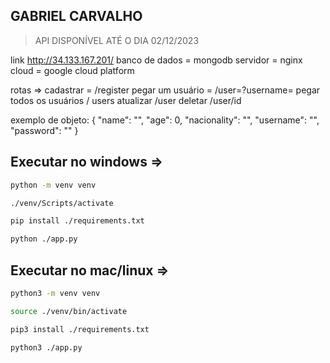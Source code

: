 ## GABRIEL CARVALHO

> API DISPONÍVEL ATÉ O DIA 02/12/2023

link http://34.133.167.201/
banco de dados = mongodb
servidor = nginx
cloud = google cloud platform

rotas => 
cadastrar = /register
pegar um usuário = /user=?username=
pegar todos os usuários / users
atualizar /user
deletar /user/id

exemplo de objeto:
{
    "name": "",
    "age": 0,
    "nacionality": "",
    "username": "",
    "password": ""
}

## Executar no windows => 
~~~bash
python -m venv venv

./venv/Scripts/activate

pip install ./requirements.txt

python ./app.py
~~~


## Executar no mac/linux => 
~~~bash
python3 -m venv venv

source ./venv/bin/activate

pip3 install ./requirements.txt

python3 ./app.py
~~~
